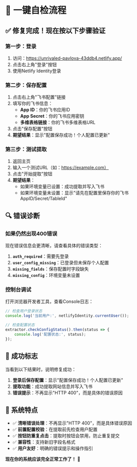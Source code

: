 # 🎯 **一键自检流程**

## ✅ **修复完成！现在按以下步骤验证**

### **第一步：登录**
1. 访问：https://unrivaled-pavlova-43ddb4.netlify.app/
2. 点击右上角"登录"按钮
3. 使用Netlify Identity登录

### **第二步：保存配置**
1. 点击右上角"飞书配置"链接
2. 填写你的飞书信息：
   - **App ID**：你的飞书应用ID
   - **App Secret**：你的飞书应用密钥
   - **多维表格链接**：你的飞书多维表格URL
3. 点击"保存配置"按钮
4. **期望结果**：显示"配置保存成功！个人配置已更新"

### **第三步：测试提取**
1. 返回主页
2. 输入一个测试URL（如：https://example.com）
3. 点击"开始提取"按钮
4. **期望结果**：
   - 如果环境变量已设置：成功提取并写入飞书
   - 如果环境变量未设置：显示"请先在配置里保存你的飞书 AppID/Secret/TableId"

## 🔍 **错误诊断**

### **如果仍然出现400错误**

现在错误信息会更清晰，请查看具体的错误类型：

1. **`auth_required`**：需要先登录
2. **`user_config_missing`**：已登录但未保存个人配置
3. **`missing_fields`**：保存配置时字段缺失
4. **`missing_config`**：环境变量未设置

### **控制台调试**

打开浏览器开发者工具，查看Console日志：

```javascript
// 检查用户登录状态
console.log('当前用户:', netlifyIdentity.currentUser());

// 检查配置状态
extractor.checkConfigStatus().then(status => {
    console.log('配置状态:', status);
});
```

## 🎉 **成功标志**

当看到以下结果时，说明修复成功：

1. **登录后保存配置**：显示"配置保存成功！个人配置已更新"
2. **提取功能**：成功提取网站信息并写入飞书
3. **错误提示**：不再显示"HTTP 400"，而是具体的错误原因

## 🚀 **系统特点**

- ✅ **清晰错误处理**：不再显示"HTTP 400"，而是具体错误原因
- ✅ **前置配置校验**：在提取前先检查用户配置
- ✅ **按钮防重复点击**：提取时按钮会禁用，防止重复提交
- ✅ **兼容性**：支持新旧字段名格式
- ✅ **用户友好**：明确的错误提示和操作指引

**现在你的系统应该完全正常工作了！** 🎉
